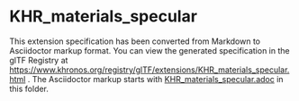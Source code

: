 <!--
Copyright 2022 The Khronos Group Inc.
SPDX-License-Identifier: LicenseRef-KhronosSpecCopyright
-->

# KHR_materials_specular

This extension specification has been converted from Markdown to Asciidoctor markup format.
You can view the generated specification in the glTF Registry at
https://www.khronos.org/registry/glTF/extensions/KHR_materials_specular.html .
The Asciidoctor markup starts with
[KHR_materials_specular.adoc](KHR_materials_specular.adoc) in this folder.
